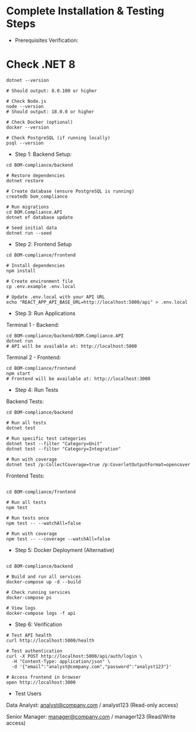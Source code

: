 # Complete Installation & Testing Steps

- Prerequisites Verification:

# Check .NET 8

```
dotnet --version

# Should output: 8.0.100 or higher

# Check Node.js
node --version
# Should output: 18.0.0 or higher

# Check Docker (optional)
docker --version

# Check PostgreSQL (if running locally)
psql --version

```

- Step 1: Backend Setup: 

```
cd BOM-compliance/backend

# Restore dependencies
dotnet restore

# Create database (ensure PostgreSQL is running)
createdb bom_compliance

# Run migrations
cd BOM.Compliance.API
dotnet ef database update

# Seed initial data
dotnet run --seed
```


- Step 2: Frontend Setup

```
cd BOM-compliance/frontend

# Install dependencies
npm install

# Create environment file
cp .env.example .env.local

# Update .env.local with your API URL
echo "REACT_APP_API_BASE_URL=http://localhost:5000/api" > .env.local

```

- Step 3: Run Applications

Terminal 1 - Backend:

```
cd BOM-compliance/backend/BOM.Compliance.API
dotnet run
# API will be available at: http://localhost:5000

```

Terminal 2 - Frontend:

```
cd BOM-compliance/frontend
npm start
# Frontend will be available at: http://localhost:3000
```

- Step 4: Run Tests

Backend Tests:

```
cd BOM-compliance/backend

# Run all tests
dotnet test

# Run specific test categories
dotnet test --filter "Category=Unit"
dotnet test --filter "Category=Integration"

# Run with coverage
dotnet test /p:CollectCoverage=true /p:CoverletOutputFormat=opencover

``` 

Frontend Tests:

```

cd BOM-compliance/frontend

# Run all tests
npm test

# Run tests once
npm test -- --watchAll=false

# Run with coverage
npm test -- --coverage --watchAll=false

```

- Step 5: Docker Deployment (Alternative)

```

cd BOM-compliance/backend

# Build and run all services
docker-compose up -d --build

# Check running services
docker-compose ps

# View logs
docker-compose logs -f api

```

- Step 6: Verification

```
# Test API health
curl http://localhost:5000/health

# Test authentication
curl -X POST http://localhost:5000/api/auth/login \
  -H "Content-Type: application/json" \
  -d '{"email":"analyst@company.com","password":"analyst123"}'

# Access frontend in browser
open http://localhost:3000

```

- Test Users

Data Analyst: analyst@company.com / analyst123 (Read-only access)


Senior Manager: manager@company.com / manager123 (Read/Write access)